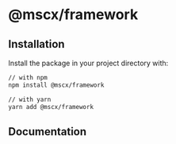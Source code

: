 # @mscx/framework


## Installation

Install the package in your project directory with:

```sh
// with npm
npm install @mscx/framework

// with yarn
yarn add @mscx/framework
```

## Documentation
